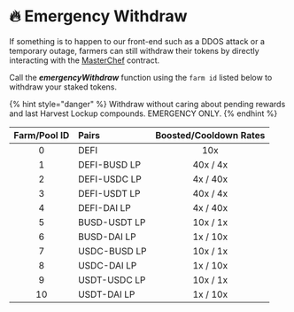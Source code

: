# 🔥 Emergency Withdraw

If something is to happen to our front-end such as a DDOS attack or a temporary outage, farmers can still withdraw their tokens by directly interacting with the [MasterChef](https://testnet.bscscan.com/address/0x4d751991267545db23f5b8f7bad4cc975b1f5351#writeContract) contract.

Call the _**emergencyWithdraw**_ function using the `farm id` listed below to withdraw your staked tokens.

{% hint style="danger" %}
Withdraw without caring about pending rewards and last Harvest Lockup compounds. EMERGENCY ONLY.
{% endhint %}

| Farm/Pool  ID | Pairs | Boosted/Cooldown Rates |
| :---: | :--- | :---: |
| 0 | DEFI | 10x |
| 1 | DEFI-BUSD LP                                                                                      | 40x / 4x |
| 2 | DEFI-USDC LP | 4x / 40x |
| 3 | DEFI-USDT LP | 40x / 4x |
| 4 | DEFI-DAI LP | 4x / 40x |
| 5 | BUSD-USDT LP | 10x / 1x |
| 6 | BUSD-DAI LP | 1x / 10x |
| 7 | USDC-BUSD LP | 10x / 1x |
| 8 | USDC-DAI LP | 1x / 10x |
| 9 | USDT-USDC LP | 10x / 1x |
| 10 | USDT-DAI LP | 1x / 10x |

​

